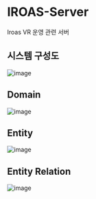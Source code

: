# IROAS-Server
Iroas VR 운영 관련 서버

## 시스템 구성도
![image](https://github.com/MTVSquad/service-operation/assets/94158097/7bdb4d59-9473-4c44-b765-638f5b711296)

## Domain
![image](https://github.com/MTVSquad/service-operation/assets/94158097/c982f56d-c6cf-4319-90d4-badb68156a53)

## Entity
![image](https://github.com/MTVSquad/service-operation/assets/94158097/54b8e8fb-12cf-4512-b7eb-40e1784d15f9)

## Entity Relation
![image](https://github.com/MTVSquad/service-operation/assets/94158097/3a755216-a2a3-473e-be5d-e9a77467537b)
